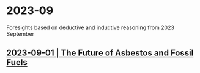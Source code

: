 # 2023-09
Foresights based on deductive and inductive reasoning from 2023 September

## [2023-09-01 | The Future of Asbestos and Fossil Fuels](/01.md)
